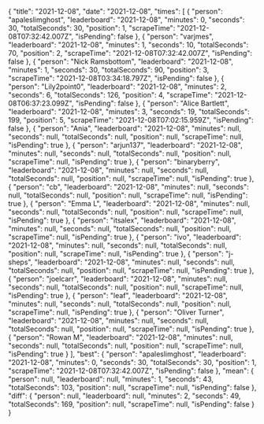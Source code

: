 {
  "title": "2021-12-08",
  "date": "2021-12-08",
  "times": [
    {
      "person": "apaleslimghost",
      "leaderboard": "2021-12-08",
      "minutes": 0,
      "seconds": 30,
      "totalSeconds": 30,
      "position": 1,
      "scrapeTime": "2021-12-08T07:32:42.007Z",
      "isPending": false
    },
    {
      "person": "varjmes",
      "leaderboard": "2021-12-08",
      "minutes": 1,
      "seconds": 10,
      "totalSeconds": 70,
      "position": 2,
      "scrapeTime": "2021-12-08T07:32:42.007Z",
      "isPending": false
    },
    {
      "person": "Nick Ramsbottom",
      "leaderboard": "2021-12-08",
      "minutes": 1,
      "seconds": 30,
      "totalSeconds": 90,
      "position": 3,
      "scrapeTime": "2021-12-08T03:34:18.797Z",
      "isPending": false
    },
    {
      "person": "Lily2point0",
      "leaderboard": "2021-12-08",
      "minutes": 2,
      "seconds": 6,
      "totalSeconds": 126,
      "position": 4,
      "scrapeTime": "2021-12-08T06:37:23.099Z",
      "isPending": false
    },
    {
      "person": "Alice Bartlett",
      "leaderboard": "2021-12-08",
      "minutes": 3,
      "seconds": 19,
      "totalSeconds": 199,
      "position": 5,
      "scrapeTime": "2021-12-08T07:02:15.959Z",
      "isPending": false
    },
    {
      "person": "Ania",
      "leaderboard": "2021-12-08",
      "minutes": null,
      "seconds": null,
      "totalSeconds": null,
      "position": null,
      "scrapeTime": null,
      "isPending": true
    },
    {
      "person": "arjun137",
      "leaderboard": "2021-12-08",
      "minutes": null,
      "seconds": null,
      "totalSeconds": null,
      "position": null,
      "scrapeTime": null,
      "isPending": true
    },
    {
      "person": "binaryberry",
      "leaderboard": "2021-12-08",
      "minutes": null,
      "seconds": null,
      "totalSeconds": null,
      "position": null,
      "scrapeTime": null,
      "isPending": true
    },
    {
      "person": "cb",
      "leaderboard": "2021-12-08",
      "minutes": null,
      "seconds": null,
      "totalSeconds": null,
      "position": null,
      "scrapeTime": null,
      "isPending": true
    },
    {
      "person": "Emma L",
      "leaderboard": "2021-12-08",
      "minutes": null,
      "seconds": null,
      "totalSeconds": null,
      "position": null,
      "scrapeTime": null,
      "isPending": true
    },
    {
      "person": "itsalex",
      "leaderboard": "2021-12-08",
      "minutes": null,
      "seconds": null,
      "totalSeconds": null,
      "position": null,
      "scrapeTime": null,
      "isPending": true
    },
    {
      "person": "ivo",
      "leaderboard": "2021-12-08",
      "minutes": null,
      "seconds": null,
      "totalSeconds": null,
      "position": null,
      "scrapeTime": null,
      "isPending": true
    },
    {
      "person": "j-sheps",
      "leaderboard": "2021-12-08",
      "minutes": null,
      "seconds": null,
      "totalSeconds": null,
      "position": null,
      "scrapeTime": null,
      "isPending": true
    },
    {
      "person": "joelcarr",
      "leaderboard": "2021-12-08",
      "minutes": null,
      "seconds": null,
      "totalSeconds": null,
      "position": null,
      "scrapeTime": null,
      "isPending": true
    },
    {
      "person": "leaf",
      "leaderboard": "2021-12-08",
      "minutes": null,
      "seconds": null,
      "totalSeconds": null,
      "position": null,
      "scrapeTime": null,
      "isPending": true
    },
    {
      "person": "Oliver Turner",
      "leaderboard": "2021-12-08",
      "minutes": null,
      "seconds": null,
      "totalSeconds": null,
      "position": null,
      "scrapeTime": null,
      "isPending": true
    },
    {
      "person": "Rowan M",
      "leaderboard": "2021-12-08",
      "minutes": null,
      "seconds": null,
      "totalSeconds": null,
      "position": null,
      "scrapeTime": null,
      "isPending": true
    }
  ],
  "best": {
    "person": "apaleslimghost",
    "leaderboard": "2021-12-08",
    "minutes": 0,
    "seconds": 30,
    "totalSeconds": 30,
    "position": 1,
    "scrapeTime": "2021-12-08T07:32:42.007Z",
    "isPending": false
  },
  "mean": {
    "person": null,
    "leaderboard": null,
    "minutes": 1,
    "seconds": 43,
    "totalSeconds": 103,
    "position": null,
    "scrapeTime": null,
    "isPending": false
  },
  "diff": {
    "person": null,
    "leaderboard": null,
    "minutes": 2,
    "seconds": 49,
    "totalSeconds": 169,
    "position": null,
    "scrapeTime": null,
    "isPending": false
  }
}